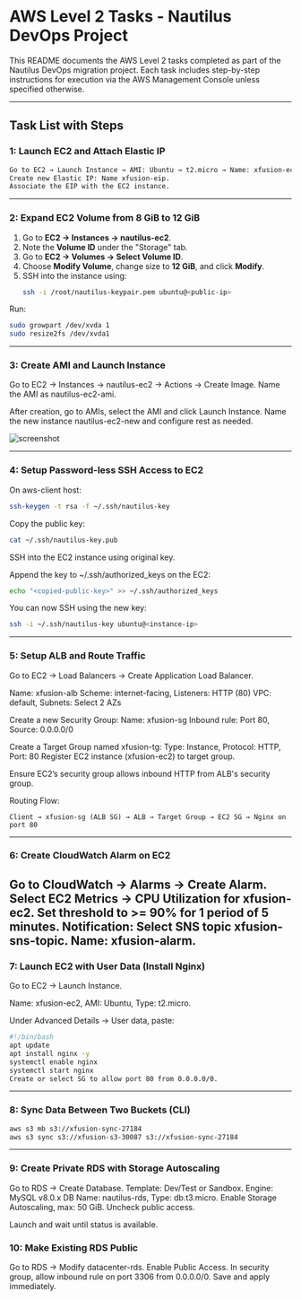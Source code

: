 # AWS Level 2 Tasks - Nautilus DevOps Project

This README documents the AWS Level 2 tasks completed as part of the Nautilus DevOps migration project. Each task includes step-by-step instructions for execution via the AWS Management Console unless specified otherwise.

---

## Task List with Steps

### 1: Launch EC2 and Attach Elastic IP
```sh
Go to EC2 → Launch Instance → AMI: Ubuntu → t2.micro → Name: xfusion-ec2.
Create new Elastic IP: Name xfusion-eip.
Associate the EIP with the EC2 instance.
```
---
### 2: Expand EC2 Volume from 8 GiB to 12 GiB
1. Go to **EC2 → Instances → nautilus-ec2**.
2. Note the **Volume ID** under the "Storage" tab.
3. Go to **EC2 → Volumes → Select Volume ID**.
4. Choose **Modify Volume**, change size to **12 GiB**, and click **Modify**.
5. SSH into the instance using:
   ```bash
   ssh -i /root/nautilus-keypair.pem ubuntu@<public-ip>
   ```
Run:
```bash
sudo growpart /dev/xvda 1
sudo resize2fs /dev/xvda1
```
---
### 3: Create AMI and Launch Instance
Go to EC2 → Instances → nautilus-ec2 → Actions → Create Image.
Name the AMI as nautilus-ec2-ami.

After creation, go to AMIs, select the AMI and click Launch Instance.
Name the new instance nautilus-ec2-new and configure rest as needed.

![screenshot](screenshots/1.png)

---
### 4: Setup Password-less SSH Access to EC2
On aws-client host:

```bash
ssh-keygen -t rsa -f ~/.ssh/nautilus-key
```
Copy the public key:

```bash
cat ~/.ssh/nautilus-key.pub
```
SSH into the EC2 instance using original key.

Append the key to ~/.ssh/authorized_keys on the EC2:

```bash
echo "<copied-public-key>" >> ~/.ssh/authorized_keys
```
You can now SSH using the new key:

```bash
ssh -i ~/.ssh/nautilus-key ubuntu@<instance-ip>
```
---
### 5: Setup ALB and Route Traffic
Go to EC2 → Load Balancers → Create Application Load Balancer.

Name: xfusion-alb
Scheme: internet-facing, Listeners: HTTP (80)
VPC: default, Subnets: Select 2 AZs

Create a new Security Group:
Name: xfusion-sg
Inbound rule: Port 80, Source: 0.0.0.0/0

Create a Target Group named xfusion-tg:
Type: Instance, Protocol: HTTP, Port: 80
Register EC2 instance (xfusion-ec2) to target group.

Ensure EC2’s security group allows inbound HTTP from ALB's security group.

Routing Flow:
```vbnet
Client → xfusion-sg (ALB SG) → ALB → Target Group → EC2 SG → Nginx on port 80
```
---
### 6: Create CloudWatch Alarm on EC2
Go to CloudWatch → Alarms → Create Alarm.
Select EC2 Metrics → CPU Utilization for xfusion-ec2.
Set threshold to >= 90% for 1 period of 5 minutes.
Notification: Select SNS topic xfusion-sns-topic.
Name: xfusion-alarm.
---
### 7: Launch EC2 with User Data (Install Nginx)
Go to EC2 → Launch Instance.

Name: xfusion-ec2, AMI: Ubuntu, Type: t2.micro.

Under Advanced Details → User data, paste:

```bash
#!/bin/bash
apt update
apt install nginx -y
systemctl enable nginx
systemctl start nginx
Create or select SG to allow port 80 from 0.0.0.0/0.
```
---
### 8: Sync Data Between Two Buckets (CLI)
```bash
aws s3 mb s3://xfusion-sync-27184
aws s3 sync s3://xfusion-s3-30087 s3://xfusion-sync-27184
```
---
### 9: Create Private RDS with Storage Autoscaling
Go to RDS → Create Database.
Template: Dev/Test or Sandbox.
Engine: MySQL v8.0.x
DB Name: nautilus-rds, Type: db.t3.micro.
Enable Storage Autoscaling, max: 50 GiB.
Uncheck public access.

Launch and wait until status is available.

### 10: Make Existing RDS Public
Go to RDS → Modify datacenter-rds.
Enable Public Access.
In security group, allow inbound rule on port 3306 from 0.0.0.0/0.
Save and apply immediately.